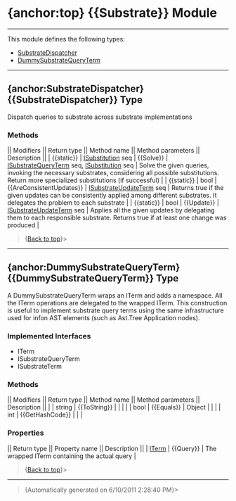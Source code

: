 # {anchor:top} {{Substrate}} Module
----
This module defines the following types:
* [SubstrateDispatcher](Substrate-Module#SubstrateDispatcher)
* [DummySubstrateQueryTerm](Substrate-Module#DummySubstrateQueryTerm)
----
## {anchor:SubstrateDispatcher} {{SubstrateDispatcher}} Type
Dispatch queries to substrate across substrate implementations

### Methods
|| Modifiers || Return type || Method name || Method parameters || Description ||
| {{static}} | [ISubstitution](Interfaces-Module#ISubstitution) seq | {{Solve}} | [ISubstrateQueryTerm](Interfaces-Module#ISubstrateQueryTerm) seq, [ISubstitution](Interfaces-Module#ISubstitution) seq | Solve the given queries, invoking the necessary substrates, considering all  possible substitutions. Return more specialized substitutions (if successful) |
| {{static}} | bool | {{AreConsistentUpdates}} | [ISubstrateUpdateTerm](Interfaces-Module#ISubstrateUpdateTerm) seq | Returns true if the given updates can be consistently applied among  different substrates. It delegates the problem to each substrate |
| {{static}} | bool | {{Update}} | [ISubstrateUpdateTerm](Interfaces-Module#ISubstrateUpdateTerm) seq | Applies all the given updates by delegating them to each responsible substrate. Returns true if at least one change was produced |
>{[Back to top](#top)}>
----
## {anchor:DummySubstrateQueryTerm} {{DummySubstrateQueryTerm}} Type
A DummySubstrateQueryTerm wraps an ITerm and adds a namespace. All the ITerm operations are delegated to the wrapped ITerm. This construction is useful to implement substrate query terms using the same infrastructure used for infon AST elements (such as Ast.Tree Application nodes).

### Implemented Interfaces
* ITerm
* ISubstrateQueryTerm
* ISubstrateTerm

### Methods
|| Modifiers || Return type || Method name || Method parameters || Description ||
|  | string | {{ToString}} |  |  |
|  | bool | {{Equals}} | Object |  |
|  | int | {{GetHashCode}} |  |  |

### Properties
|| Return type || Property name || Description ||
| [ITerm](Interfaces-Module#ITerm) | {{Query}} | The wrapped ITerm containing the actual query |
>{[Back to top](#top)}>
----
>{Automatically generated on 6/10/2011 2:28:40 PM}>
